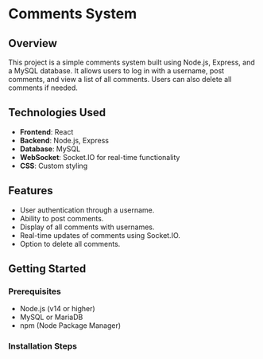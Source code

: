 # Comments System

## Overview

This project is a simple comments system built using Node.js, Express, and a MySQL database. It allows users to log in with a username, post comments, and view a list of all comments. Users can also delete all comments if needed.

## Technologies Used

- **Frontend**: React
- **Backend**: Node.js, Express
- **Database**: MySQL
- **WebSocket**: Socket.IO for real-time functionality
- **CSS**: Custom styling

## Features

- User authentication through a username.
- Ability to post comments.
- Display of all comments with usernames.
- Real-time updates of comments using Socket.IO.
- Option to delete all comments.

## Getting Started

### Prerequisites

- Node.js (v14 or higher)
- MySQL or MariaDB
- npm (Node Package Manager)

### Installation Steps

